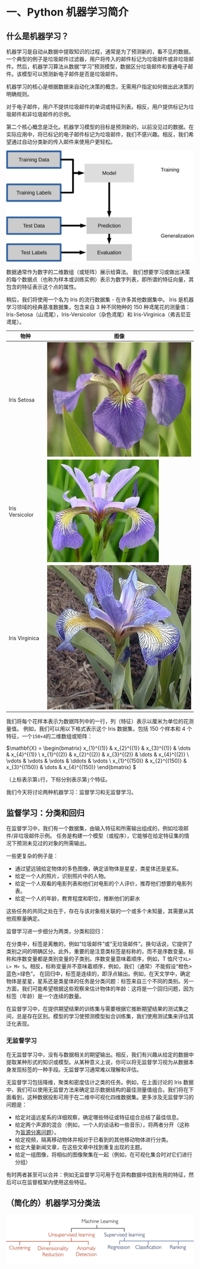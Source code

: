 # 一、Python 机器学习简介

## 什么是机器学习？

机器学习是自动从数据中提取知识的过程，通常是为了预测新的，看不见的数据。一个典型的例子是垃圾邮件过滤器，用户将传入的邮件标记为垃圾邮件或非垃圾邮件。然后，机器学习算法从数据“学习”预测模型，数据区分垃圾邮件和普通电子邮件。该模型可以预测新电子邮件是否是垃圾邮件。

机器学习的核心是根据数据来自动化决策的概念，无需用户指定如何做出此决策的明确规则。

对于电子邮件，用户不提供垃圾邮件的单词或特征列表。相反，用户提供标记为垃圾邮件和非垃圾邮件的示例。

第二个核心概念是泛化。机器学习模型的目标是预测新的，以前没见过的数据。在实际应用中，将已标记的电子邮件标记为垃圾邮件，我们不感兴趣。相反，我们希望通过自动分类新的传入邮件来使用户更轻松。

![](img/supervised_workflow.svg)

数据通常作为数字的二维数组（或矩阵）展示给算法。 我们想要学习或做出决策的每个数据点（也称为样本或训练实例）表示为数字列表，即所谓的特征向量，其包含的特征表示这个点的属性。

稍后，我们将使用一个名为 Iris 的流行数据集 - 在许多其他数据集中。 Iris 是机器学习领域的经典基准数据集，包含来自 3 种不同物种的 150 种鸢尾花的测量值：Iris-Setosa（山鸢尾），Iris-Versicolor（杂色鸢尾）和 Iris-Virginica（弗吉尼亚鸢尾）。

| 物种 | 图像 |
| --- | --- |
| Iris Setosa | ![](img/iris_setosa.jpg) |
| Iris Versicolor | ![](img/iris_versicolor.jpg) |
| Iris Virginica | ![](img/iris_virginica.jpg) |

我们将每个花样本表示为数据阵列中的一行，列（特征）表示以厘米为单位的花测量值。 例如，我们可以用以下格式表示这个 Iris 数据集，包括 150 个样本和 4 个特征，一个`150×4`的二维数组或矩阵：

$\mathbf{X} = \begin{bmatrix}     x_{1}^{(1)} & x_{2}^{(1)} & x_{3}^{(1)} & \dots  & x_{4}^{(1)} \\     x_{1}^{(2)} & x_{2}^{(2)} & x_{3}^{(2)} & \dots  & x_{4}^{(2)} \\     \vdots & \vdots & \vdots & \ddots & \vdots \\     x_{1}^{(150)} & x_{2}^{(150)} & x_{3}^{(150)} & \dots  & x_{4}^{(150)} \end{bmatrix} $

（上标表示第`i`行，下标分别表示第`j`个特征。

我们今天将讨论两种机器学习：监督学习和无监督学习。

## 监督学习：分类和回归

在监督学习中，我们有一个数据集，由输入特征和所需输出组成的，例如垃圾邮件/非垃圾邮件示例。 任务是构建一个模型（或程序），它能够在给定特征集的情况下预测未见过的对象的所需输出。

一些更复杂的例子是：

+   通过望远镜给定物体的多色图像，确定该物体是星星，类星体还是星系。
+   给定一个人的照片，识别照片中的人物。
+   给定一个人观看的电影列表和他们对电影的个人评价，推荐他们想要的电影列表。
+   给定一个人的年龄，教育程度和职位，推断他们的薪水

这些任务的共同之处在于，存在与该对象相关联的一个或多个未知量，其需要从其他观察量确定。

监督学习进一步细分为两类，分类和回归：

在分类中，标签是离散的，例如“垃圾邮件”或“无垃圾邮件”。换句话说，它提供了类别之间的明确区分。此外，重要的是注意类标签是标称的，而不是序数变量。标称和序数变量都是类别变量的子类别。序数变量意味着顺序，例如，T 恤尺寸`XL> L> M> S`。相反，标称变量并不意味着顺序，例如，我们（通常）不能假设“橙色>蓝色>绿色”。
在回归中，标签是连续的，即浮点输出。例如，在天文学中，确定物体是星星，星系还是类星体的任务是分类问题：标签来自三个不同的类别。另一方面，我们可能希望根据这些观察来估计物体的年龄：这将是一个回归问题，因为标签（年龄）是一个连续的数量。

在监督学习中，在提供期望结果的训练集与需要根据它推断期望结果的测试集之间，总是存在区别。模型的学习使预测模型拟合训练集，我们使用测试集来评估其泛化表现。

### 无监督学习

在无监督学习中，没有与数据相关的期望输出。相反，我们有兴趣从给定的数据中提取某种形式的知识或模型。从某种意义上说，你可以将无监督学习视为从数据本身发现标签的一种手段。无监督学习通常难以理解和评估。

无监督学习包括降维，聚类和密度估计之类的任务。例如，在上面讨论的 Iris 数据中，我们可以使用无监督方法来确定显示数据结构的最佳测量值组合。我们将在下面看到，这种数据投影可用于在二维中可视化四维数据集。更多涉及无监督学习的问题是：

+   给定对遥远星系的详细观察，确定哪些特征或特征组合总结了最佳信息。
+   给定两个声源的混合（例如，一个人的谈话和一些音乐），将两者分开（这称为[盲源分离问题](http://en.wikipedia.org/wiki/Blind_signal_separation)）。
+   给定视频，隔离移动物体并相对于已看到的其他移动物体进行分类。
+   给定大量新闻文章，在这些文章中找到重复出现的主题。
+   给定一组图像，将相似的图像聚集在一起（例如，在可视化集合时对它们进行分组）

有时两者甚至可以合并：例如无监督学习可用于在异构数据中找到有用的特征，然后可以在监督框架内使用这些特征。

## （简化的）机器学习分类法

![](img/ml_taxonomy.png)
